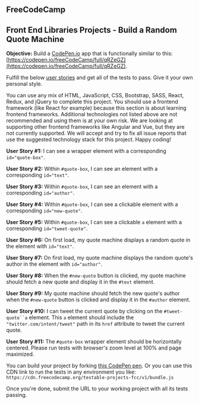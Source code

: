 ## FreeCodeCamp 
## Front End Libraries Projects - Build a Random Quote Machine

**Objective:**  Build a  [CodePen.io](https://codepen.io/)  app that is functionally similar to this:  [https://codepen.io/freeCodeCamp/full/qRZeGZ](https://codepen.io/freeCodeCamp/full/qRZeGZ).

Fulfill the below  [user stories](https://en.wikipedia.org/wiki/User_story)  and get all of the tests to pass. Give it your own personal style.

You can use any mix of HTML, JavaScript, CSS, Bootstrap, SASS, React, Redux, and jQuery to complete this project. You should use a frontend framework (like React for example) because this section is about learning frontend frameworks. Additional technologies not listed above are not recommended and using them is at your own risk. We are looking at supporting other frontend frameworks like Angular and Vue, but they are not currently supported. We will accept and try to fix all issue reports that use the suggested technology stack for this project. Happy coding!

**User Story #1:**  I can see a wrapper element with a corresponding  `id="quote-box"`.

**User Story #2:**  Within  `#quote-box`, I can see an element with a corresponding  `id="text"`.

**User Story #3:**  Within  `#quote-box`, I can see an element with a corresponding  `id="author"`.

**User Story #4:**  Within  `#quote-box`, I can see a clickable element with a corresponding  `id="new-quote"`.

**User Story #5:**  Within  `#quote-box`, I can see a clickable  `a`  element with a corresponding  `id="tweet-quote"`.

**User Story #6:**  On first load, my quote machine displays a random quote in the element with  `id="text"`.

**User Story #7:**  On first load, my quote machine displays the random quote's author in the element with  `id="author"`.

**User Story #8:**  When the  `#new-quote`  button is clicked, my quote machine should fetch a new quote and display it in the  `#text`  element.

**User Story #9:**  My quote machine should fetch the new quote's author when the  `#new-quote`  button is clicked and display it in the  `#author`  element.

**User Story #10:**  I can tweet the current quote by clicking on the  `#tweet-quote``a`  element. This  `a`  element should include the  `"twitter.com/intent/tweet"`  path in its  `href`  attribute to tweet the current quote.

**User Story #11:**  The  `#quote-box`  wrapper element should be horizontally centered. Please run tests with browser's zoom level at 100% and page maximized.

You can build your project by forking  [this CodePen pen](https://codepen.io/freeCodeCamp/pen/MJjpwO). Or you can use this CDN link to run the tests in any environment you like:  `https://cdn.freecodecamp.org/testable-projects-fcc/v1/bundle.js`

Once you're done, submit the URL to your working project with all its tests passing.